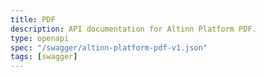 ```yaml
---
title: PDF
description: API documentation for Altinn Platform PDF.
type: openapi
spec: "/swagger/altinn-platform-pdf-v1.json"
tags: [swagger]
---
```


